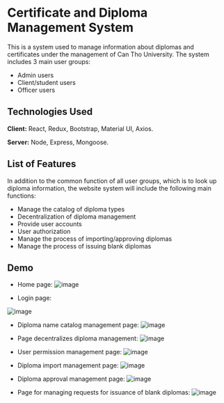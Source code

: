 
# Certificate and Diploma Management System

This is a system used to manage information about diplomas and certificates under the management of Can Tho University.  The system includes 3 main user groups:

 - Admin users
 - Client/student users
 - Officer users


## Technologies Used

**Client:** React, Redux, Bootstrap, Material UI, Axios.

**Server:** Node, Express, Mongoose.


## List of Features

In addition to the common function of all user groups, which is to look up diploma information, the website system will include the following main functions:

 - Manage the catalog of diploma types
 - Decentralization of diploma management
 - Provide user accounts
 - User authorization
 - Manage the process of importing/approving diplomas
 - Manage the process of issuing blank diplomas


## Demo
 - Home page:
 ![image](https://github.com/B1910015LeNhutTruong/Diploma_Management_System/assets/84178256/db4ae623-ec9d-4f9b-81a1-5bd0af68f68a)

 - Login page:

![image](https://github.com/B1910015LeNhutTruong/Diploma_Management_System/assets/84178256/519e8a67-f237-4cfb-88f4-96d06ffe1e16)

 - Diploma name catalog management page:
![image](https://github.com/B1910015LeNhutTruong/Diploma_Management_System/assets/84178256/183a7850-d78c-4a37-92ea-699bc84c35d9)

 - Page decentralizes diploma management:
![image](https://github.com/B1910015LeNhutTruong/Diploma_Management_System/assets/84178256/19780c63-5ab8-4f24-9341-23f8a97628a1)

 - User permission management page:
![image](https://github.com/B1910015LeNhutTruong/Diploma_Management_System/assets/84178256/905623e8-109e-4d06-91bc-ba31f64beff4)

 - Diploma import management page:
![image](https://github.com/B1910015LeNhutTruong/Diploma_Management_System/assets/84178256/f54b10db-3bbc-4c48-a3a2-50fb41b6f3a8)

 - Diploma approval management page:
![image](https://github.com/B1910015LeNhutTruong/Diploma_Management_System/assets/84178256/67ba548d-6380-4155-91fd-68d125b1c9d9)

 - Page for managing requests for issuance of blank diplomas:
![image](https://github.com/B1910015LeNhutTruong/Diploma_Management_System/assets/84178256/8bb50765-7e45-4e31-8b4d-bcfe45497b2e)



